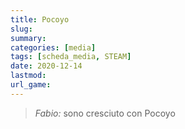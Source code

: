 ```yaml
---
title: Pocoyo
slug: 
summary: 
categories: [media]
tags: [scheda_media, STEAM]
date: 2020-12-14
lastmod: 
url_game: 
---
```

> *Fabio:*
> sono cresciuto con Pocoyo



